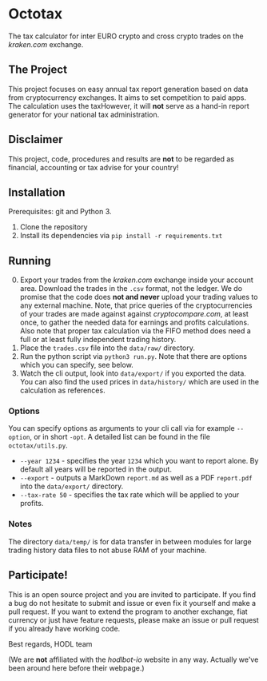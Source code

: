 # Octotax
The tax calculator for inter EURO crypto and cross crypto trades on the *kraken.com* exchange.

## The Project
This project focuses on easy annual tax report generation based on data from cryptocurrency exchanges. It aims to set competition to paid apps. The calculation uses the taxHowever, it will **not** serve as a hand-in report generator for your national tax administration.

## Disclaimer
This project, code, procedures and results are **not** to be regarded as financial, accounting or tax advise for your country!

## Installation
Prerequisites: git and Python 3.

1. Clone the repository
2. Install its dependencies via ``pip install -r requirements.txt``

## Running
 0.  Export your trades from the *kraken.com* exchange inside your account area. Download the trades in the ``.csv`` format, not the ledger. We do promise that the code does **not and never** upload your trading values to any external machine. Note, that price queries of the cryptocurrencies of your trades are made against against *cryptocompare.com*, at least once, to gather the needed data for earnings and profits calculations. Also note that proper tax calculation via the FIFO method does need a full or at least fully independent trading history.
 2.  Place the ``trades.csv`` file into the ``data/raw/`` directory.
 3.  Run the python script via ``python3 run.py``. Note that there are options which you can specify, see below.
 4.  Watch the cli output, look into ``data/export/`` if you exported the data. You can also find the used prices in ``data/history/`` which are used in the calculation as references.

### Options
You can specify options as arguments to your cli call via for example ``--option``, or in short ``-opt``. A detailed list can be found in the file ``octotax/utils.py``.
 * ``--year 1234`` - specifies the year ``1234`` which you want to report alone. By default all years will be reported in the output.
 * ``--export`` - outputs a MarkDown ``report.md`` as well as a PDF ``report.pdf`` into the ``data/export/`` directory.
 * ``--tax-rate 50`` - specifies the tax rate which will be applied to your profits.

### Notes
The directory ``data/temp/`` is for data transfer in between modules for large trading history data files to not abuse RAM of your machine.

## Participate!
This is an open source project and you are invited to participate. If you find a bug do not hesitate to submit and issue or even fix it yourself and make a pull request. If you want to extend the program to another exchange, fiat currency or just have feature requests, please make an issue or pull request if you already have working code.

Best regards,
HODL team

(We are **not** affiliated with the *hodlbot-io* website in any way. Actually we've been around here before their webpage.)
